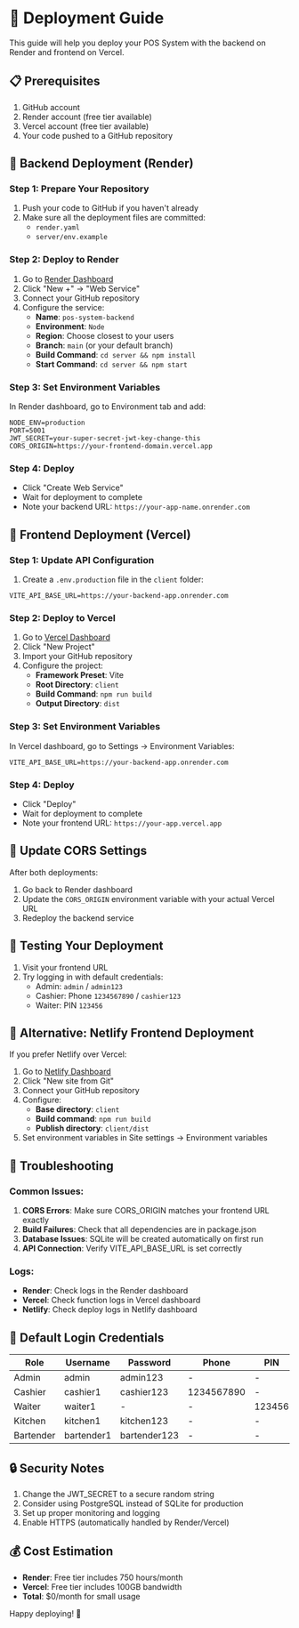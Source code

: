 # 🚀 Deployment Guide

This guide will help you deploy your POS System with the backend on Render and frontend on Vercel.

## 📋 Prerequisites

1. GitHub account
2. Render account (free tier available)
3. Vercel account (free tier available)
4. Your code pushed to a GitHub repository

## 🔧 Backend Deployment (Render)

### Step 1: Prepare Your Repository
1. Push your code to GitHub if you haven't already
2. Make sure all the deployment files are committed:
   - `render.yaml`
   - `server/env.example`

### Step 2: Deploy to Render
1. Go to [Render Dashboard](https://dashboard.render.com/)
2. Click "New +" → "Web Service"
3. Connect your GitHub repository
4. Configure the service:
   - **Name**: `pos-system-backend`
   - **Environment**: `Node`
   - **Region**: Choose closest to your users
   - **Branch**: `main` (or your default branch)
   - **Build Command**: `cd server && npm install`
   - **Start Command**: `cd server && npm start`

### Step 3: Set Environment Variables
In Render dashboard, go to Environment tab and add:
```
NODE_ENV=production
PORT=5001
JWT_SECRET=your-super-secret-jwt-key-change-this
CORS_ORIGIN=https://your-frontend-domain.vercel.app
```

### Step 4: Deploy
- Click "Create Web Service"
- Wait for deployment to complete
- Note your backend URL: `https://your-app-name.onrender.com`

## 🎨 Frontend Deployment (Vercel)

### Step 1: Update API Configuration
1. Create a `.env.production` file in the `client` folder:
```env
VITE_API_BASE_URL=https://your-backend-app.onrender.com
```

### Step 2: Deploy to Vercel
1. Go to [Vercel Dashboard](https://vercel.com/dashboard)
2. Click "New Project"
3. Import your GitHub repository
4. Configure the project:
   - **Framework Preset**: Vite
   - **Root Directory**: `client`
   - **Build Command**: `npm run build`
   - **Output Directory**: `dist`

### Step 3: Set Environment Variables
In Vercel dashboard, go to Settings → Environment Variables:
```
VITE_API_BASE_URL=https://your-backend-app.onrender.com
```

### Step 4: Deploy
- Click "Deploy"
- Wait for deployment to complete
- Note your frontend URL: `https://your-app.vercel.app`

## 🔄 Update CORS Settings

After both deployments:
1. Go back to Render dashboard
2. Update the `CORS_ORIGIN` environment variable with your actual Vercel URL
3. Redeploy the backend service

## 🧪 Testing Your Deployment

1. Visit your frontend URL
2. Try logging in with default credentials:
   - Admin: `admin` / `admin123`
   - Cashier: Phone `1234567890` / `cashier123`
   - Waiter: PIN `123456`

## 🔧 Alternative: Netlify Frontend Deployment

If you prefer Netlify over Vercel:

1. Go to [Netlify Dashboard](https://app.netlify.com/)
2. Click "New site from Git"
3. Connect your GitHub repository
4. Configure:
   - **Base directory**: `client`
   - **Build command**: `npm run build`
   - **Publish directory**: `client/dist`
5. Set environment variables in Site settings → Environment variables

## 🐛 Troubleshooting

### Common Issues:

1. **CORS Errors**: Make sure CORS_ORIGIN matches your frontend URL exactly
2. **Build Failures**: Check that all dependencies are in package.json
3. **Database Issues**: SQLite will be created automatically on first run
4. **API Connection**: Verify VITE_API_BASE_URL is set correctly

### Logs:
- **Render**: Check logs in the Render dashboard
- **Vercel**: Check function logs in Vercel dashboard
- **Netlify**: Check deploy logs in Netlify dashboard

## 📱 Default Login Credentials

| Role | Username | Password | Phone | PIN |
|------|----------|----------|-------|-----|
| Admin | admin | admin123 | - | - |
| Cashier | cashier1 | cashier123 | 1234567890 | - |
| Waiter | waiter1 | - | - | 123456 |
| Kitchen | kitchen1 | kitchen123 | - | - |
| Bartender | bartender1 | bartender123 | - | - |

## 🔒 Security Notes

1. Change the JWT_SECRET to a secure random string
2. Consider using PostgreSQL instead of SQLite for production
3. Set up proper monitoring and logging
4. Enable HTTPS (automatically handled by Render/Vercel)

## 💰 Cost Estimation

- **Render**: Free tier includes 750 hours/month
- **Vercel**: Free tier includes 100GB bandwidth
- **Total**: $0/month for small usage

Happy deploying! 🎉
